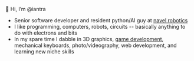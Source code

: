 👋 Hi, I’m @iantra

- Senior software developer and resident python/AI guy at [navel robotics](https://navelrobotics.com/)
- I like programming, computers, robots, circuits -- basically anything to do with electrons and bits
- In my spare time I dabble in 3D graphics, [game development](https://iantra.itch.io/), mechanical keyboards, photo/videography, web development, and learning new niche skills
